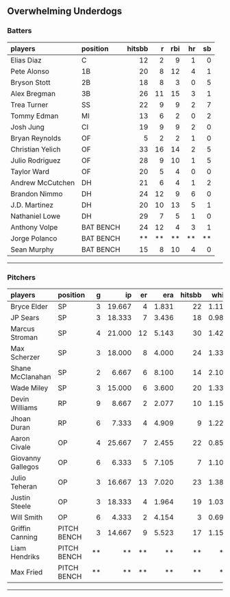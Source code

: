 ## Overwhelming Underdogs

### Batters

 
|players          |position  | hitsbb|  r| rbi| hr| sb| 
|:----------------|:---------|------:|--:|---:|--:|--:| 
|Elias Diaz       |C         |     12|  2|   9|  1|  0| 
|Pete Alonso      |1B        |     20|  8|  12|  4|  1| 
|Bryson Stott     |2B        |     18|  8|   3|  0|  5| 
|Alex Bregman     |3B        |     26| 11|  15|  3|  1| 
|Trea Turner      |SS        |     22|  9|   9|  2|  7| 
|Tommy Edman      |MI        |     13|  6|   2|  0|  2| 
|Josh Jung        |CI        |     19|  9|   9|  2|  0| 
|Bryan Reynolds   |OF        |      5|  2|   2|  1|  0| 
|Christian Yelich |OF        |     33| 16|  14|  2|  5| 
|Julio Rodriguez  |OF        |     28|  9|  10|  1|  5| 
|Taylor Ward      |OF        |     20|  5|   4|  0|  0| 
|Andrew McCutchen |DH        |     21|  6|   4|  1|  2| 
|Brandon Nimmo    |DH        |     24| 12|   9|  6|  0| 
|J.D. Martinez    |DH        |     20| 10|  13|  5|  1| 
|Nathaniel Lowe   |DH        |     29|  7|   5|  1|  0| 
|Anthony Volpe    |BAT BENCH |     24| 12|   4|  3|  1| 
|Jorge Polanco    |BAT BENCH |     **| **|  **| **| **| 
|Sean Murphy      |BAT BENCH |     15|  8|  10|  4|  0| 

* * *

### Pitchers

 
|players           |position    |  g|     ip| er|   era| hitsbb|  whip| so|  w| sv| 
|:-----------------|:-----------|--:|------:|--:|-----:|------:|-----:|--:|--:|--:| 
|Bryce Elder       |SP          |  3| 19.667|  4| 1.831|     22| 1.119| 11|  2|  0| 
|JP Sears          |SP          |  3| 18.333|  7| 3.436|     18| 0.982| 17|  0|  0| 
|Marcus Stroman    |SP          |  4| 21.000| 12| 5.143|     30| 1.429| 20|  1|  0| 
|Max Scherzer      |SP          |  3| 18.000|  8| 4.000|     24| 1.333| 26|  2|  0| 
|Shane McClanahan  |SP          |  2|  6.667|  6| 8.100|     14| 2.100|  4|  0|  0| 
|Wade Miley        |SP          |  3| 15.000|  6| 3.600|     20| 1.333| 10|  1|  0| 
|Devin Williams    |RP          |  9|  8.667|  2| 2.077|     10| 1.154|  9|  1|  7| 
|Jhoan Duran       |RP          |  6|  7.333|  4| 4.909|      9| 1.227|  9|  0|  3| 
|Aaron Civale      |OP          |  4| 25.667|  7| 2.455|     22| 0.857| 22|  1|  0| 
|Giovanny Gallegos |OP          |  6|  6.333|  5| 7.105|      7| 1.105|  5|  0|  0| 
|Julio Teheran     |OP          |  3| 16.667| 13| 7.020|     23| 1.380| 12|  0|  0| 
|Justin Steele     |OP          |  3| 18.333|  4| 1.964|     19| 1.036| 19|  2|  0| 
|Will Smith        |OP          |  6|  4.333|  2| 4.154|      3| 0.692|  4|  0|  2| 
|Griffin Canning   |PITCH BENCH |  3| 14.667|  9| 5.523|     17| 1.159| 16|  1|  0| 
|Liam Hendriks     |PITCH BENCH | **|     **| **|    **|     **|    **| **| **| **| 
|Max Fried         |PITCH BENCH | **|     **| **|    **|     **|    **| **| **| **| 


* * *


